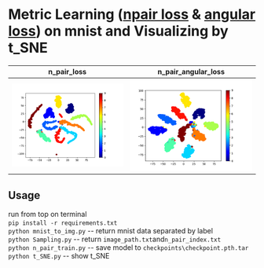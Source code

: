 # Metric Learning ([npair loss](http://www.nec-labs.com/uploads/images/Department-Images/MediaAnalytics/papers/nips16_npairmetriclearning.pdf) & [angular loss](https://arxiv.org/pdf/1708.01682.pdf)) on mnist and Visualizing by t_SNE

n_pair_loss|n_pair_angular_loss
---|---
![](images/n_pair_loss_S.png)|![](images/n_pair_angular_loss_S.png)



## Usage
run from top on terminal   
`pip install -r requirements.txt`  
`python mnist_to_img.py` -- return mnist data separated by label  
`python Sampling.py` -- return `image_path.txt`and`n_pair_index.txt`  
`python n_pair_train.py` -- save model to `checkpoints\checkpoint.pth.tar`  
`python t_SNE.py` -- show t_SNE  
